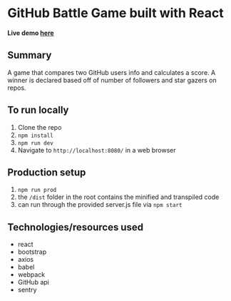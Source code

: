 # GitHub Battle Game built with React

**Live demo [here](https://github-battle-game.herokuapp.com/)**

## Summary
A game that compares two GitHub users info and calculates a score.
A winner is declared based off of number of followers and star gazers on repos.

## To run locally
1. Clone the repo
2. `npm install`
3. `npm run dev`
4. Navigate to `http://localhost:8080/` in a web browser

## Production setup
1. `npm run prod`
2. the `/dist` folder in the root contains the minified and transpiled code
3. can run through the provided server.js file via `npm start`

## Technologies/resources used
- react
- bootstrap
- axios
- babel
- webpack
- GitHub api
- sentry

